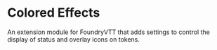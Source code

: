 # Colored Effects

An extension module for FoundryVTT that adds settings to control the display of status and overlay icons on tokens.
